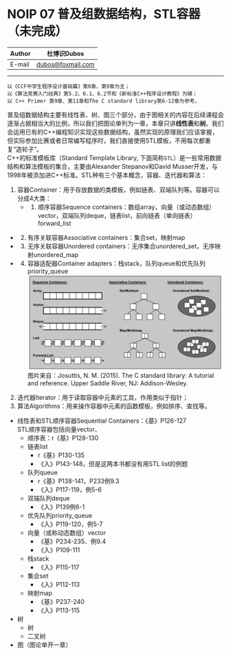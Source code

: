 NOIP 07 普及组数据结构，STL容器（未完成）  
======

|Author|杜博识Dubos|
|---|---|
|E-mail|dubos@foxmail.com|

------
	以《CCF中学生程序设计基础篇》第6章、第9章为主；
	以《算法竞赛入门经典》第5.2、6.1、6.2节和《新标准C++程序设计教程》为辅；
	以 C++ Primer 第9章、第11章和The C standard library第6-12章为参考。
	
普及组数据结构主要有线性表、树、图三个部分，由于图相关的内容在后续课程会逐渐占据相当大的比例，所以我们把图论单列为一章，本章只讲**线性表**和**树**。我们会运用已有的C++编程知识实现这些数据结构，虽然实现的原理我们应该掌握，但实际参加比赛或者日常编写程序时，我们直接使用STL模板，不用每次都重复“造轮子”。  
C++的标准模板库（Standard Template Library, 下面简称`STL`）是一些常用数据结构和算法模板的集合，主要由Alexander Stepanov和David Musser开发，与1998年被添加进C++标准。STL种有三个基本概念，容器、迭代器和算法：  
1. 容器Container：用于存放数据的类模板，例如链表、双端队列等。容器可以分成4大类：
	* 1. 顺序容器Sequence containers：数组array，向量（或动态数组）vector，双端队列deque，链表list，前向链表（单向链表）forward_list
* 2. 有序关联容器Associative containers：集合set，映射map
* 3. 无序关联容器Unordered containers：无序集合unordered_set，无序映射unordered_map
* 4. 容器适配器Container adapters：栈stack，队列queue和优先队列priority_queue  
![](/diagrams/NOIP%2007%20STL%20Container%20Types.png)  
图片来自：Josuttis, N. M. (2015). The C standard library: A tutorial and reference. Upper Saddle River, NJ: Addison-Wesley.  
2. 迭代器Iterator：用于读取容器中元素的工具，作用类似于指针；  
3. 算法Algorithms：用来操作容器中元素的函数模板，例如排序、查找等。  

* 线性表和STL顺序容器Sequential Containers：《基》P126-127  
STL顺序容器包括向量vector、
	* 顺序表：r《基》P128-130 
	* 链表list
		* r《基》P130-135 
		* 《入》P143-148，但是这两本书都没有用STL list的例题
	* 队列queue
		* r《基》P138-141，P233例9.3
		* 《入》P117-119，例5-6 
	* 双端队列deque
		* 《入》P139例6-1
	* 优先队列priority_queue
		* 《入》P119-120，例5-7 
	* 向量（或称动态数组）vector
		* 《基》P234-235、例9.4
		* 《入》P109-111
	* 栈stack
		* 《入》P115-117
	* 集合set
		* 《入》P112-113
	* 映射map
		* 《基》P237-240
		* 《入》P113-115
* 树
	* 树
	* 二叉树
* 图（图论单开一章）

